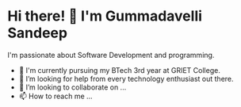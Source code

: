 # Hi there! 👋 I'm Gummadavelli Sandeep
I'm passionate about Software Development and programming.
- 🔭 I'm currently pursuing my BTech 3rd year at GRIET College.
- 🤝 I’m looking for help from every technology enthusiast out there.
- 💞️ I’m looking to collaborate on ...
- 📫 How to reach me ...

<!---
GummadavelliSandeep/GummadavelliSandeep is a ✨ special ✨ repository because its `README.md` (this file) appears on your GitHub profile.
You can click the Preview link to take a look at your changes.
--->
